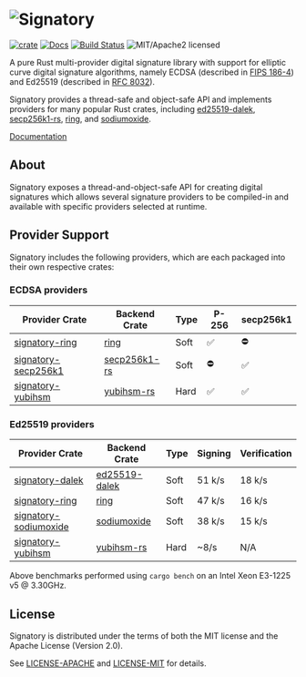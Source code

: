 # ![Signatory](https://www.iqlusion.io/img/github/tendermint/signatory/signatory.svg)

[![crate][crate-image]][crate-link]
[![Docs][docs-image]][docs-link]
[![Build Status][build-image]][build-link]
![MIT/Apache2 licensed][license-image]

[crate-image]: https://img.shields.io/crates/v/signatory.svg
[crate-link]: https://crates.io/crates/signatory
[docs-image]: https://docs.rs/signatory/badge.svg
[docs-link]: https://docs.rs/signatory/
[build-image]: https://circleci.com/gh/tendermint/signatory.svg?style=shield
[build-link]: https://circleci.com/gh/tendermint/signatory
[license-image]: https://img.shields.io/badge/license-MIT/Apache2.0-blue.svg

A pure Rust multi-provider digital signature library with support for elliptic
curve digital signature algorithms, namely ECDSA (described in [FIPS 186-4])
and Ed25519 (described in [RFC 8032]).

Signatory provides a thread-safe and object-safe API and implements providers
for many popular Rust crates, including [ed25519-dalek], [secp256k1-rs], [ring],
and [sodiumoxide].

[Documentation](https://docs.rs/signatory/)

[FIPS 186-4]: https://csrc.nist.gov/publications/detail/fips/186/4/final
[RFC 8032]: https://tools.ietf.org/html/rfc8032
[ed25519-dalek]: https://github.com/dalek-cryptography/ed25519-dalek
[ring]: https://github.com/briansmith/ring
[secp256k1-rs]: https://github.com/rust-bitcoin/rust-secp256k1/
[sodiumoxide]: https://github.com/dnaq/sodiumoxide
[yubihsm-rs]: https://github.com/tendermint/yubihsm-rs

## About

Signatory exposes a thread-and-object-safe API for creating digital signatures
which allows several signature providers to be compiled-in and available with
specific providers selected at runtime.

## Provider Support

Signatory includes the following providers, which are each packaged into their
own respective crates:

### ECDSA providers

| Provider Crate        | Backend Crate  | Type | P-256 | secp256k1 |
|-----------------------|----------------|------|-------|-----------|
| [signatory-ring]      | [ring]         | Soft | ✅    | ⛔        |
| [signatory-secp256k1] | [secp256k1-rs] | Soft | ⛔    | ✅        |
| [signatory-yubihsm]   | [yubihsm-rs]   | Hard | ✅    | ✅        |

### Ed25519 providers

| Provider Crate          | Backend Crate   | Type | Signing | Verification |
|-------------------------|-----------------|------|---------|--------------|
| [signatory-dalek]       | [ed25519-dalek] | Soft | 51 k/s  | 18 k/s       |
| [signatory-ring]        | [ring]          | Soft | 47 k/s  | 16 k/s       |
| [signatory-sodiumoxide] | [sodiumoxide]   | Soft | 38 k/s  | 15 k/s       |
| [signatory-yubihsm]     | [yubihsm-rs]    | Hard | ~8/s    | N/A          |

Above benchmarks performed using `cargo bench` on an Intel Xeon E3-1225 v5 @ 3.30GHz.

[signatory-dalek]: https://crates.io/crates/signatory-dalek
[signatory-ring]: https://crates.io/crates/signatory-ring
[signatory-secp256k1]: https://crates.io/crates/signatory-secp256k1
[signatory-sodiumoxide]: https://crates.io/crates/signatory-sodiumoxide
[signatory-yubihsm]: https://crates.io/crates/signatory-yubihsm

## License

Signatory is distributed under the terms of both the MIT license and the
Apache License (Version 2.0).

See [LICENSE-APACHE](LICENSE-APACHE) and [LICENSE-MIT](LICENSE-MIT) for details.
